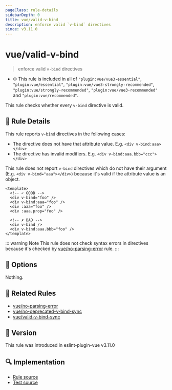 ```yaml
---
pageClass: rule-details
sidebarDepth: 0
title: vue/valid-v-bind
description: enforce valid `v-bind` directives
since: v3.11.0
---
```


# vue/valid-v-bind

> enforce valid `v-bind` directives

- :gear: This rule is included in all of `"plugin:vue/vue3-essential"`, `"plugin:vue/essential"`, `"plugin:vue/vue3-strongly-recommended"`, `"plugin:vue/strongly-recommended"`, `"plugin:vue/vue3-recommended"` and `"plugin:vue/recommended"`.

This rule checks whether every `v-bind` directive is valid.

## :book: Rule Details

This rule reports `v-bind` directives in the following cases:

- The directive does not have that attribute value. E.g. `<div v-bind:aaa></div>`
- The directive has invalid modifiers. E.g. `<div v-bind:aaa.bbb="ccc"></div>`

This rule does not report `v-bind` directives which do not have their argument (E.g. `<div v-bind="aaa"></div>`) because it's valid if the attribute value is an object.

<eslint-code-block :rules="{'vue/valid-v-bind': ['error']}">

```vue
<template>
  <!-- ✓ GOOD -->
  <div v-bind="foo" />
  <div v-bind:aaa="foo" />
  <div :aaa="foo" />
  <div :aaa.prop="foo" />

  <!-- ✗ BAD -->
  <div v-bind />
  <div v-bind:aaa.bbb="foo" />
</template>
```

</eslint-code-block>

::: warning Note
This rule does not check syntax errors in directives because it's checked by [vue/no-parsing-error] rule.
:::

## :wrench: Options

Nothing.

## :couple: Related Rules

- [vue/no-parsing-error]
- [vue/no-deprecated-v-bind-sync]
- [vue/valid-v-bind-sync]

[vue/no-parsing-error]: ./no-parsing-error.md
[vue/no-deprecated-v-bind-sync]: ./no-deprecated-v-bind-sync.md
[vue/valid-v-bind-sync]: ./valid-v-bind-sync.md

## :rocket: Version

This rule was introduced in eslint-plugin-vue v3.11.0

## :mag: Implementation

- [Rule source](https://github.com/vuejs/eslint-plugin-vue/blob/master/lib/rules/valid-v-bind.js)
- [Test source](https://github.com/vuejs/eslint-plugin-vue/blob/master/tests/lib/rules/valid-v-bind.js)
